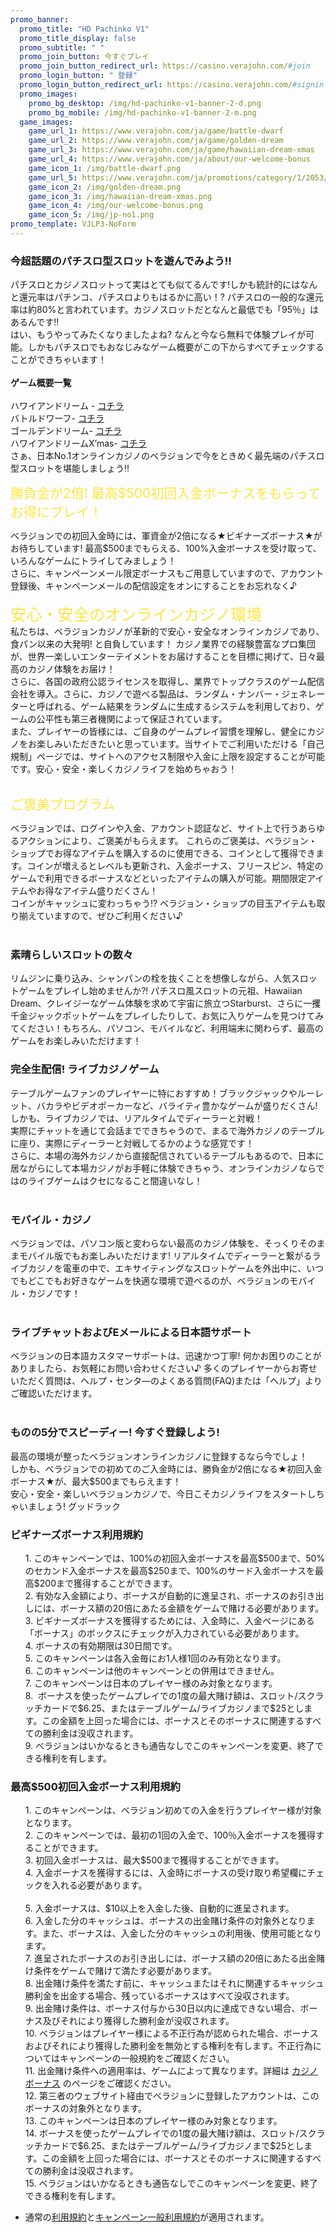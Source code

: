 ```yaml
---
promo_banner:
  promo_title: "HD Pachinko V1"
  promo_title_display: false
  promo_subtitle: " "
  promo_join_button: 今すぐプレイ
  promo_join_button_redirect_url: https://casino.verajohn.com/#join
  promo_login_button: " 登録"
  promo_login_button_redirect_url: https://casino.verajohn.com/#signin
  promo_images:
    promo_bg_desktop: /img/hd-pachinko-v1-banner-2-d.png
    promo_bg_mobile: /img/hd-pachinko-v1-banner-2-m.png
  game_images:
    game_url_1: https://www.verajohn.com/ja/game/battle-dwarf
    game_url_2: https://www.verajohn.com/ja/game/golden-dream
    game_url_3: https://www.verajohn.com/ja/game/hawaiian-dream-xmas
    game_url_4: https://www.verajohn.com/ja/about/our-welcome-bonus
    game_icon_1: /img/battle-dwarf.png
    game_url_5: https://www.verajohn.com/ja/promotions/category/1/2053/jp-no1.20181123
    game_icon_2: /img/golden-dream.png
    game_icon_3: /img/hawaiian-dream-xmas.png
    game_icon_4: /img/our-welcome-bonus.png
    game_icon_5: /img/jp-no1.png  
promo_template: VJLP3-NoForm
---
```

<section id="bf-usps" class="container">
    <div class="row">
        <div id="intro" class="col-12">
            <h3>今超話題のパチスロ型スロットを遊んでみよう‼</h3>
            <p>
                パチスロとカジノスロットって実はとても似てるんです!しかも統計的にはなんと還元率はパチンコ、パチスロよりもはるかに高い！? パチスロの一般的な還元率は約80%と言われています。カジノスロットだとなんと最低でも「95％」はあるんです‼
                <br />
                はい、もうやってみたくなりましたよね? なんと今なら無料で体験プレイが可能。しかもパチスロでもおなじみなゲーム概要がこの下からすべてチェックすることができちゃいます！ <br />
                <br />
                <b>ゲーム概要一覧</b><br />
                <br />
                ハワイアンドリーム - <a href="https://files.vjpromo.com/docs/VJ_HawaiianDream_Guide.pdf">コチラ</a><br />
                バトルドワーフ- <a href="https://files.vjpromo.com/docs/VJ_BattleDwarf_Guide.pdf">コチラ</a> <br />
                ゴールデンドリーム- <a href="https://files.vjpromo.com/docs/VJ_GOLDEN_DREAM_Guide.pdf">コチラ</a><br />
                ハワイアンドリームX’mas- <a href="https://files.vjpromo.com/docs/VJ_HawaiianDreamXmas_Guide.pdf">コチラ</a><br />
                さぁ、日本No.1オンラインカジノのベラジョンで今をときめく最先端のパチスロ型スロットを堪能しましょう‼
            </p>
        </div>
        <div class="bf-separator col-12"></div>
        <div class="col-12 col-md-6">
            <span style="color: rgb(254, 230, 61); font-size: 1.5em;">勝負金が2倍! 最高$500初回入金ボーナスをもらってお得にプレイ！</span><br />
            <p>
                <span style="font-family: -apple-system, BlinkMacSystemFont, 'Segoe UI', Roboto, Oxygen, Ubuntu, Cantarell, 'Fira Sans', 'Droid Sans', 'Helvetica Neue', sans-serif;">
                    ベラジョンでの初回入金時には、軍資金が2倍になる★ビギナーズボーナス★がお待ちしています! 最高$500までもらえる、100%入金ボーナスを受け取って、いろんなゲームにトライしてみましょう！<br />
                    さらに、キャンペーンメール限定ボーナスもご用意していますので、アカウント登録後、キャンペーンメールの配信設定をオンにすることをお忘れなく♪<br />
                    <br />
                </span>
                <span style="color: rgb(254, 230, 61); font-size: 1.8em;">安心・安全のオンラインカジノ環境</span><br />
                私たちは、ベラジョンカジノが革新的で安心・安全なオンラインカジノであり、食パン以来の大発明!
                と自負しています！ カジノ業界での経験豊富なプロ集団が、世界一楽しいエンターテイメントをお届けすることを目標に掲げて、日々最高のカジノ体験をお届け！<br />
                さらに、各国の政府公認ライセンスを取得し、業界でトップクラスのゲーム配信会社を導入。さらに、カジノで遊べる製品は、ランダム・ナンバー・ジェネレーターと呼ばれる、ゲーム結果をランダムに生成するシステムを利用しており、ゲームの公平性も第三者機関によって保証されています。
                <br />
                また、プレイヤーの皆様には、ご自身のゲームプレイ習慣を理解し、健全にカジノをお楽しみいただきたいと思っています。当サイトでご利用いただける「自己規制」ページでは、サイトへのアクセス制限や入金に上限を設定することが可能です。安心・安全・楽しくカジノライフを始めちゃおう！
                <br />
                <br />
            </p>
            <div><span style="color: rgb(254, 230, 61); font-size: 1.5em;">ご褒美プログラム</span><br /></div>
            <p>
                ベラジョンでは、ログインや入金、アカウント認証など、サイト上で行うあらゆるアクションにより、ご褒美がもらえます。 これらのご褒美は、ベラジョン・ショップでお得なアイテムを購入するのに使用できる、コインとして獲得できます。コインが増えるとレベルも更新され、入金ボーナス、フリースピン、特定のゲームで利用できるボーナスなどといったアイテムの購入が可能。期間限定アイテムやお得なアイテム盛りだくさん！
                <br />
                コインがキャッシュに変わっちゃう!? ベラジョン・ショップの目玉アイテムも取り揃えていますので、ぜひご利用ください♪<br />
                <br />
            </p>
            <h3>素晴らしいスロットの数々</h3>
            <p>
                リムジンに乗り込み、シャンパンの栓を抜くことを想像しながら、人気スロットゲームをプレイし始めませんか?! パチスロ風スロットの元祖、Hawaiian
                Dream、クレイジーなゲーム体験を求めて宇宙に旅立つStarburst、さらに一攫千金ジャックポットゲームをプレイしたりして、お気に入りゲームを見つけてみてください！もちろん、パソコン、モバイルなど、利用端末に関わらず、最高のゲームをお楽しみいただけます！
                <br />
            </p>
        </div>
        <div class="col-12 col-md-6">
            <h3>完全生配信! ライブカジノゲーム<br /></h3>
            <p>
                テーブルゲームファンのプレイヤーに特におすすめ！ブラックジャックやルーレット、バカラやビデオポーカーなど、バライティ豊かなゲームが盛りだくさん! しかも、ライブカジノでは、リアルタイムでディーラーと対戦！<br />
                実際にチャットを通じて会話までできちゃうので、まるで海外カジノのテーブルに座り、実際にディーラーと対戦してるかのような感覚です！<br />
                さらに、本場の海外カジノから直接配信されているテーブルもあるので、日本に居ながらにして本場カジノがお手軽に体験できちゃう、オンラインカジノならではのライブゲームはクセになること間違いなし！<br />
                <br />
            </p>
            <h3>モバイル・カジノ</h3>
            <p>
                ベラジョンでは、パソコン版と変わらない最高のカジノ体験を、そっくりそのままモバイル版でもお楽しみいただけます!
                リアルタイムでディーラーと繋がるライブカジノを電車の中で、エキサイティングなスロットゲームを外出中に、いつでもどこでもお好きなゲームを快適な環境で遊べるのが、ベラジョンのモバイル・カジノです！<br />
                <br />
            </p>
            <h3>ライブチャットおよびEメールによる日本語サポート</h3>
            <p>
                ベラジョンの日本語カスタマーサポートは、迅速かつ丁寧! 何かお困りのことがありましたら、お気軽にお問い合わせください♪
                多くのプレイヤーからお寄せいただく質問は、ヘルプ・センタ―のよくある質問(FAQ)または「ヘルプ」よりご確認いただけます。<br />
                <br />
            </p>
            <h3>ものの5分でスピーディー! 今すぐ登録しよう!<br /></h3>
            <p>
                最高の環境が整ったベラジョンオンラインカジノに登録するなら今でしょ！<br />
                しかも、ベラジョンでの初めてのご入金時には、勝負金が2倍になる★初回入金ボーナス★が、最大$500までもらえます！<br />
                安心・安全・楽しいベラジョンカジノで、今日こそカジノライフをスタートしちゃいましょう! グッドラック<br />
            </p>
        </div>
    </div>
</section>
<section id="terms-anchor" class="container animated fadeIn"></section>
<div class="container-fluid pp">
    <div class="container">
        <div class="row">
            <div class="col-12"><div class="payment-providers"></div></div>
        </div>
    </div>
</div>
<section id="terms" class="container">
    <div class="row">
        <div class="bf-separator col-12"></div>
        <div class="col-12">
            <h3>ビギナーズボーナス利用規約</h3>
            <ul>
                1. このキャンペーンでは、100%の初回入金ボーナスを最高$500まで、50%のセカンド入金ボーナスを最高$250まで、100%のサード入金ボーナスを最高$200まで獲得することができます。
                <br />
                2. 有効な入金額により、ボーナスが自動的に進呈され、ボーナスのお引き出しには、ボーナス額の20倍にあたる金額をゲームで賭ける必要があります。
                <br />
                3.&nbsp;ビギナーズボーナスを獲得するためには、入金時に、入金ページにある「ボーナス」のボックスにチェックが入力されている必要があります。&nbsp;
                <br />
                4. ボーナスの有効期限は30日間です。&nbsp;
                <br />
                5. このキャンペーンは各入金毎にお1人様1回のみ有効となります。&nbsp;
                <br />
                6. このキャンペーンは他のキャンペーンとの併用はできません。
                <br />
                7. このキャンペーンは日本のプレイヤー様のみ対象となります。&nbsp;
                <br />
                8.&nbsp;&nbsp;ボーナスを使ったゲームプレイでの1度の最大賭け額は、スロット/スクラッチカードで$6.25、またはテーブルゲーム/ライブカジノまで$25とします。この金額を上回った場合には、ボーナスとそのボーナスに関連するすべての勝利金は没収されます。
                <br />
                9. ベラジョンはいかなるときも通告なしでこのキャンペーンを変更、終了できる権利を有します。
            </ul>
        </div>
    </div>
    <div class="bf-separator col-12"></div>
    <div class="col-12">
        <h3>最高$500初回入金ボーナス利用規約</h3>
        <ul>
            1. このキャンペーンは、ベラジョン初めての入金を行うプレイヤー様が対象となります。
            <br />
            2. このキャンペーンでは、最初の1回の入金で、100％入金ボーナスを獲得することができます。
            <br />
            3. 初回入金ボーナスは、最大$500まで獲得することができます。
            <br />
            4. 入金ボーナスを獲得するには、入金時にボーナスの受け取り希望欄にチェックを入れる必要があります。
            <br />
            <br />
            5. 入金ボーナスは、$10以上を入金した後、自動的に進呈されます。
            <br />
            6. 入金した分のキャッシュは、ボーナスの出金賭け条件の対象外となります。また、ボーナスは、入金した分のキャッシュの利用後、使用可能となります。
            <br />
            7. 進呈されたボーナスのお引き出しには、ボーナス額の20倍にあたる出金賭け条件をゲームで賭けて満たす必要があります。
            <br />
            8. 出金賭け条件を満たす前に、キャッシュまたはそれに関連するキャッシュ勝利金を出金する場合、残っているボーナスはすべて没収されます。
            <br />
            9. 出金賭け条件は、ボーナス付与から30日以内に達成できない場合、ボーナス及びそれにより獲得した勝利金が没収されます。
            <br />
            10. ベラジョンはプレイヤー様による不正行為が認められた場合、ボーナスおよびそれにより獲得した勝利金を無効とする権利を有します。不正行為についてはキャンペーンの一般規約をご確認ください。
            <br />
            11. 出金賭け条件への適用率は、ゲームによって異なります。詳細は
            <a href="https://www.verajohn.com/ja/about/our-casino-bonuses" onclick="event.preventDefault()">カジノボーナス</a>
            のページをご確認ください。
            <br />
            12. 第三者のウェブサイト経由でベラジョンに登録したアカウントは、このボーナスの対象外となります。
            <br />
            13. このキャンペーンは日本のプレイヤー様のみ対象となります。
            <br />
            14.
            ボーナスを使ったゲームプレイでの1度の最大賭け額は、スロット/スクラッチカードで$6.25、またはテーブルゲーム/ライブカジノまで$25とします。この金額を上回った場合には、ボーナスとそのボーナスに関連するすべての勝利金は没収されます。
            <br />
            15. ベラジョンはいかなるときも通告なしでこのキャンペーンを変更、終了できる権利を有します。
        </ul>
    </div>
    <ul>
		<li>通常の<a href="https://verajohn.com/about/terms-and-conditions">利用規約</a>と<a href="https://verajohn.com/about/promotions-terms-and-conditions">キャンペーン一般利用規約</a>が適用されます。</li>
	</ul>
</section>